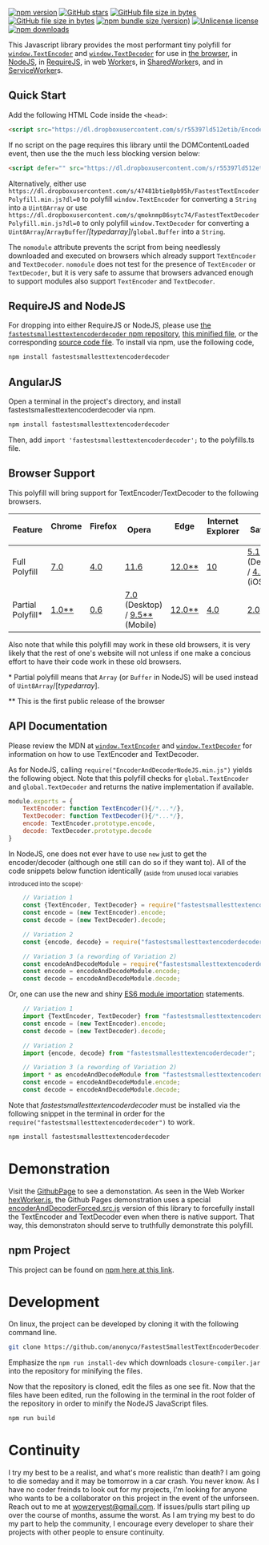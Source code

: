 

[![npm version](http://img.shields.io/npm/v/fastestsmallesttextencoderdecoder.svg?label=version)](https://npmjs.org/package/fastestsmallesttextencoderdecoder "View this project on npm")
[![GitHub stars](https://img.shields.io/github/stars/anonyco/FastestSmallestTextEncoderDecoder.svg?style=social)](https://github.com/anonyco/FastestSmallestTextEncoderDecoder/stargazers "View others who have stared this repository")
[![GitHub file size in bytes](https://img.shields.io/github/size/anonyco/FastestSmallestTextEncoderDecoder/EncoderDecoderTogether.min.js.svg?label=without%20gzip)](https://github.com/anonyco/FastestSmallestTextEncoderDecoder/blob/master/EncoderDecoderTogether.min.js "File without gzip")
[![GitHub file size in bytes](https://img.shields.io/github/size/anonyco/FastestSmallestTextEncoderDecoder/gh-pages/EncoderDecoderTogether.min.js.gz.svg?label=gzip%20applied)](https://github.com/anonyco/FastestSmallestTextEncoderDecoder/blob/master/gh-pages/EncoderDecoderTogether.min.js.gz "Gzipped file")
[![npm bundle size (version)](https://img.shields.io/bundlephobia/min/fastestsmallesttextencoderdecoder/latest.svg?color=maroon&label=NPM%20bundle%20size)](https://npmjs.org/package/fastestsmallesttextencoderdecoder "View this project on npm")<!--[![Issues](http://img.shields.io/github/issues/anonyco/FastestSmallestTextEncoderDecoder.svg)]( https://github.com/anonyco/FastestSmallestTextEncoderDecoder/issues )-->
[![Unlicense license](http://img.shields.io/badge/license-Unlicense-brightgreen.svg)](https://unlicense.org/ "This project's liscence")
[![npm downloads](https://img.shields.io/npm/dt/fastestsmallesttextencoderdecoder.svg)](https://npmjs.org/package/fastestsmallesttextencoderdecoder "View this project on npm")

This Javascript library provides the most performant tiny polyfill for [`window.TextEncoder`](https://developer.mozilla.org/en-US/docs/Web/API/TextEncoder) and [`window.TextDecoder`](https://developer.mozilla.org/en-US/docs/Web/API/TextDecoder) for use in [the browser](https://developer.mozilla.org/en-US/docs/Web/API/Window), in [NodeJS](https://nodejs.org/en/docs/), in [RequireJS](https://requirejs.org/docs/whyamd.html), in web [Worker](https://developer.mozilla.org/en-US/docs/Web/API/DedicatedWorkerGlobalScope)s, in [SharedWorker](https://developer.mozilla.org/en-US/docs/Web/API/SharedWorkerGlobalScope)s, and in [ServiceWorker](https://developer.mozilla.org/en-US/docs/Web/API/ServiceWorkerGlobalScope)s.

## Quick Start

Add the following HTML Code inside the `<head>`:

````HTML
<script src="https://dl.dropboxusercontent.com/s/r55397ld512etib/EncoderDecoderTogether.min.js?dl=0" nomodule="" type="text/javascript"></script>
````

If no script on the page requires this library until the DOMContentLoaded event, then use the the much less blocking version below:

````HTML
<script defer="" src="https://dl.dropboxusercontent.com/s/r55397ld512etib/EncoderDecoderTogether.min.js?dl=0" nomodule="" type="text/javascript"></script>
````

Alternatively, either use `https://dl.dropboxusercontent.com/s/47481btie8pb95h/FastestTextEncoderPolyfill.min.js?dl=0` to polyfill `window.TextEncoder` for converting a `String` into a `Uint8Array` or use `https://dl.dropboxusercontent.com/s/qmoknmp86sytc74/FastestTextDecoderPolyfill.min.js?dl=0` to only polyfill `window.TextDecoder` for converting a `Uint8Array`/`ArrayBuffer`/*\[typedarray\]*/`global.Buffer` into a `String`.

The `nomodule` attribute prevents the script from being needlessly downloaded and executed on browsers which already support `TextEncoder` and `TextDecoder`. `nomodule` does not test for the presence of `TextEncoder` or `TextDecoder`, but it is very safe to assume that browsers advanced enough to support modules also support `TextEncoder` and `TextDecoder`.

## RequireJS and NodeJS

For dropping into either RequireJS or NodeJS, please use [the `fastestsmallesttextencoderdecoder` npm repository](https://npmjs.org/package/fastestsmallesttextencoderdecoder), [this minified file](https://github.com/anonyco/FastestSmallestTextEncoderDecoder/blob/master/NodeJS/EncoderAndDecoderNodeJS.min.js), or the corresponding [source code file](https://github.com/anonyco/FastestSmallestTextEncoderDecoder/blob/master/NodeJS/EncoderAndDecoderNodeJS.src.js). To install via npm, use the following code,

```Bash
npm install fastestsmallesttextencoderdecoder
```

## AngularJS
Open a terminal in the project's directory, and install fastestsmallesttextencoderdecoder via npm.

```Bash
npm install fastestsmallesttextencoderdecoder
```

Then, add `import 'fastestsmallesttextencoderdecoder';` to the polyfills.ts file. 

## Browser Support

This polyfill will bring
support for TextEncoder/TextDecoder to the following browsers.

| Feature | Chrome <img src="https://developer.mozilla.org/static/browsers/chrome.svg" height="14" /> | Firefox <img src="https://developer.mozilla.org/static/browsers/firefox.svg" height="14" /> | Opera <img src="https://developer.mozilla.org/static/browsers/opera.svg" height="14" /> | Edge <img src="https://developer.mozilla.org/static/browsers/edge.svg" height="14" /> | Internet Explorer <img src="https://developer.mozilla.org/static/browsers/internet-explorer.svg" height="14" /> | Safari <img src="https://developer.mozilla.org/static/browsers/safari.svg" height="14" /> | Android <img src="https://developer.mozilla.org/static/platforms/android.svg" height="14" /> | Samsung Internet <img src="https://developer.mozilla.org/static/browsers/samsung-internet.svg" height="14" /> | Node.js <img src="https://nodejs.org/static/favicon.ico" height="14" /> |
| ------------------ | --- | --- | -------------------------------- | ------ | --- | ------------------------- | --- | --- | --- |
| Full Polyfill      | [7.0](https://developer.mozilla.org/en-US/docs/Web/JavaScript/Reference/Global_Objects/TypedArray#Browser_compatibility) | [4.0](https://developer.mozilla.org/en-US/docs/Web/JavaScript/Reference/Global_Objects/TypedArray#Browser_compatibility) | [11.6](https://developer.mozilla.org/en-US/docs/Web/JavaScript/Reference/Global_Objects/TypedArray#Browser_compatibility)                             | [12.0\*\*](https://developer.mozilla.org/en-US/docs/Web/JavaScript/Reference/Global_Objects/TypedArray#Browser_compatibility) | [10](https://developer.mozilla.org/en-US/docs/Web/JavaScript/Reference/Global_Objects/TypedArray#Browser_compatibility)  | [5.1](https://developer.mozilla.org/en-US/docs/Web/JavaScript/Reference/Global_Objects/TypedArray#Browser_compatibility) (Desktop) / [4.2](https://developer.mozilla.org/en-US/docs/Web/JavaScript/Reference/Global_Objects/TypedArray#Browser_compatibility) (iOS) | [4.0](https://developer.mozilla.org/en-US/docs/Web/JavaScript/Reference/Global_Objects/TypedArray#Browser_compatibility) | [1.0](https://gist.github.com/poshaughnessy/5718717a04db20a02e9fdb3fc16e2258) | [3.0](https://nodejs.org/docs/latest-v4.x/api/buffer.html#buffer_buffers_and_typedarray) |
| Partial Polyfill\* | [1.0\*\*](https://robertnyman.com/javascript/index.html) | [0.6](https://en.wikipedia.org/wiki/Comparison_of_JavaScript_engines) | [7.0](https://en.wikipedia.org/wiki/Presto_\(browser_engine\)) (Desktop) / [9.5\*\*](https://en.wikipedia.org/wiki/Presto_\(browser_engine\)) (Mobile) | [12.0\*\*](https://developer.mozilla.org/en-US/docs/Web/JavaScript/Reference/Global_Objects/TypedArray#Browser_compatibility) | [4.0](https://en.wikipedia.org/wiki/Comparison_of_JavaScript_engines) | [2.0](https://en.wikipedia.org/wiki/Comparison_of_JavaScript_engines)                       | 1.0\*\* | [1.0\*\*](https://gist.github.com/poshaughnessy/5718717a04db20a02e9fdb3fc16e2258) | [0.10](https://nodejs.org/docs/latest-v0.10.x/api/index.html) |

Also note that while this polyfill may work in these old browsers, it is very likely that the rest of one's website will not unless if one make a concious effort to have their code work in these old browsers.

\* Partial polyfill means that `Array` (or `Buffer` in NodeJS) will be used instead of `Uint8Array`/\[*typedarray*\].

\*\* This is the first public release of the browser



## API Documentation

Please review the MDN at [`window.TextEncoder`](https://developer.mozilla.org/en-US/docs/Web/API/TextEncoder) and [`window.TextDecoder`](https://developer.mozilla.org/en-US/docs/Web/API/TextDecoder) for information on how to use TextEncoder and TextDecoder.

As for NodeJS, calling `require("EncoderAndDecoderNodeJS.min.js")` yields the following object. Note that this polyfill checks for `global.TextEncoder` and `global.TextDecoder` and returns the native implementation if available.

```Javascript
module.exports = {
	TextEncoder: function TextEncoder(){/*...*/},
	TextDecoder: function TextDecoder(){/*...*/},
	encode: TextEncoder.prototype.encode,
	decode: TextDecoder.prototype.decode
}
```

In NodeJS, one does not ever have to use `new` just to get the encoder/decoder (although one still can do so if they want to). All of the code snippets below function identically <sub>(aside from unused local variables introduced into the scope)</sub>.

```Javascript
    // Variation 1
    const {TextEncoder, TextDecoder} = require("fastestsmallesttextencoderdecoder");
    const encode = (new TextEncoder).encode;
    const decode = (new TextDecoder).decode;
```

```Javascript
    // Variation 2
    const {encode, decode} = require("fastestsmallesttextencoderdecoder");
```

```Javascript
    // Variation 3 (a rewording of Variation 2)
    const encodeAndDecodeModule = require("fastestsmallesttextencoderdecoder");
    const encode = encodeAndDecodeModule.encode;
    const decode = encodeAndDecodeModule.decode;
```

Or, one can use the new and shiny [ES6 module importation](https://developer.mozilla.org/en-US/docs/web/javascript/reference/statements/import) statements.


```Javascript
    // Variation 1
    import {TextEncoder, TextDecoder} from "fastestsmallesttextencoderdecoder";
    const encode = (new TextEncoder).encode;
    const decode = (new TextDecoder).decode;
```

```Javascript
    // Variation 2
    import {encode, decode} from "fastestsmallesttextencoderdecoder";
```

```Javascript
    // Variation 3 (a rewording of Variation 2)
    import * as encodeAndDecodeModule from "fastestsmallesttextencoderdecoder";
    const encode = encodeAndDecodeModule.encode;
    const decode = encodeAndDecodeModule.decode;
```


Note that *fastestsmallesttextencoderdecoder* must be installed via the following snippet in the terminal in order for the `require("fastestsmallesttextencoderdecoder")` to work.

```Bash
npm install fastestsmallesttextencoderdecoder
```

# Demonstration

Visit the [GithubPage](https://anonyco.github.io/FastestSmallestTextEncoderDecoder/gh-pages/) to see a demonstation. As seen in the Web Worker [hexWorker.js](https://github.com/anonyco/FastestSmallestTextEncoderDecoder/blob/master/gh-pages/hexWorker.js), the Github Pages demonstration uses a special [encoderAndDecoderForced.src.js](https://github.com/anonyco/FastestSmallestTextEncoderDecoder/blob/master/gh-pages/encoderAndDecoderForced.src.js) version of this library to forcefully install the TextEncoder and TextDecoder even when there is native support. That way, this demonstraton should serve to truthfully demonstrate this polyfill.

## npm Project
This project can be found on [npm here at this link](https://npmjs.org/package/fastestsmallesttextencoderdecoder).

# Development

On linux, the project can be developed by cloning it with the following command line.

```Bash
git clone https://github.com/anonyco/FastestSmallestTextEncoderDecoder.git; cd FastestSmallestTextEncoderDecoder; npm run install-dev
```

Emphasize the `npm run install-dev` which downloads `closure-compiler.jar` into the repository for minifying the files.

Now that the repository is cloned, edit the files as one see fit. Now that the files have been edited, run the following in the terminal in the root folder of the repository in order to minify the NodeJS JavaScript files.

```Bash
npm run build
```

# Continuity

I try my best to be a realist, and what's more realistic than death? I am going to die someday and it may be tomorrow in a car crash. You never know. As I have no coder freinds to look out for my projects, I'm looking for anyone who wants to be a collaborator on this project in the event of the unforseen. Reach out to me at wowzeryest@gmail.com. If issues/pulls start piling up over the course of months, assume the worst. As I am trying my best to do my part to help the community, I encourage every developer to share their projects with other people to ensure continuity.
